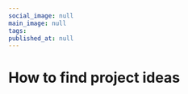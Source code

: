 ```yaml
---
social_image: null
main_image: null
tags: 
published_at: null
---
```


# How to find project ideas

